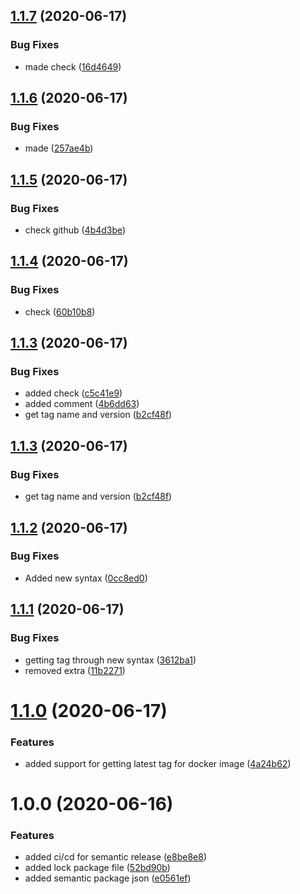 ## [1.1.7](https://github.com/abhi-repos/Brick_Breaker_Game/compare/v1.1.6...v1.1.7) (2020-06-17)


### Bug Fixes

* made check ([16d4649](https://github.com/abhi-repos/Brick_Breaker_Game/commit/16d4649ed25e9504d4081798d59db15a78d9b7c8))

## [1.1.6](https://github.com/abhi-repos/Brick_Breaker_Game/compare/v1.1.5...v1.1.6) (2020-06-17)


### Bug Fixes

* made ([257ae4b](https://github.com/abhi-repos/Brick_Breaker_Game/commit/257ae4b093e2851c8b0ffed1de7e35562ed65cc8))

## [1.1.5](https://github.com/abhi-repos/Brick_Breaker_Game/compare/v1.1.4...v1.1.5) (2020-06-17)


### Bug Fixes

* check github ([4b4d3be](https://github.com/abhi-repos/Brick_Breaker_Game/commit/4b4d3bee41cac86eea58032423e1f5316cb550e5))

## [1.1.4](https://github.com/abhi-repos/Brick_Breaker_Game/compare/v1.1.3...v1.1.4) (2020-06-17)


### Bug Fixes

* check ([60b10b8](https://github.com/abhi-repos/Brick_Breaker_Game/commit/60b10b8ab882927015a972cc73224854cbc51d65))

## [1.1.3](https://github.com/abhi-repos/Brick_Breaker_Game/compare/v1.1.2...v1.1.3) (2020-06-17)


### Bug Fixes

* added check ([c5c41e9](https://github.com/abhi-repos/Brick_Breaker_Game/commit/c5c41e9b322f74e650363745a2eeb1a6c5aac2b2))
* added comment ([4b6dd63](https://github.com/abhi-repos/Brick_Breaker_Game/commit/4b6dd63eae1d0c934fa411cd20bbcf1c1abcea12))
* get tag name and version ([b2cf48f](https://github.com/abhi-repos/Brick_Breaker_Game/commit/b2cf48f46ccf1f24d13f6b64c2e5ad9c81355350))

## [1.1.3](https://github.com/abhi-repos/Brick_Breaker_Game/compare/v1.1.2...v1.1.3) (2020-06-17)


### Bug Fixes

* get tag name and version ([b2cf48f](https://github.com/abhi-repos/Brick_Breaker_Game/commit/b2cf48f46ccf1f24d13f6b64c2e5ad9c81355350))

## [1.1.2](https://github.com/abhi-repos/Brick_Breaker_Game/compare/v1.1.1...v1.1.2) (2020-06-17)


### Bug Fixes

* Added new syntax ([0cc8ed0](https://github.com/abhi-repos/Brick_Breaker_Game/commit/0cc8ed00a63eb9f92783b564c9fdcd550eb76e3e))

## [1.1.1](https://github.com/abhi-repos/Brick_Breaker_Game/compare/v1.1.0...v1.1.1) (2020-06-17)


### Bug Fixes

* getting tag through new syntax ([3612ba1](https://github.com/abhi-repos/Brick_Breaker_Game/commit/3612ba161afc774d931c55888170a87b830ac588))
* removed extra ([11b2271](https://github.com/abhi-repos/Brick_Breaker_Game/commit/11b22710771869be155c48ddf7cf18a781955286))

# [1.1.0](https://github.com/abhi-repos/Brick_Breaker_Game/compare/v1.0.0...v1.1.0) (2020-06-17)


### Features

* added support for getting latest tag for docker image ([4a24b62](https://github.com/abhi-repos/Brick_Breaker_Game/commit/4a24b6220e5e25656c80c0ce4f62a4ed0fb5c467))

# 1.0.0 (2020-06-16)


### Features

* added ci/cd for semantic release ([e8be8e8](https://github.com/abhi-repos/Brick_Breaker_Game/commit/e8be8e84a79f6684e09b415dd8011e962ee1abc2))
* added lock package file ([52bd90b](https://github.com/abhi-repos/Brick_Breaker_Game/commit/52bd90b96ba9004bfc85fb7d33ba42bca12e441f))
* added semantic package json ([e0561ef](https://github.com/abhi-repos/Brick_Breaker_Game/commit/e0561ef5e781122a3efb5d2c534df4f2c0b587af))
